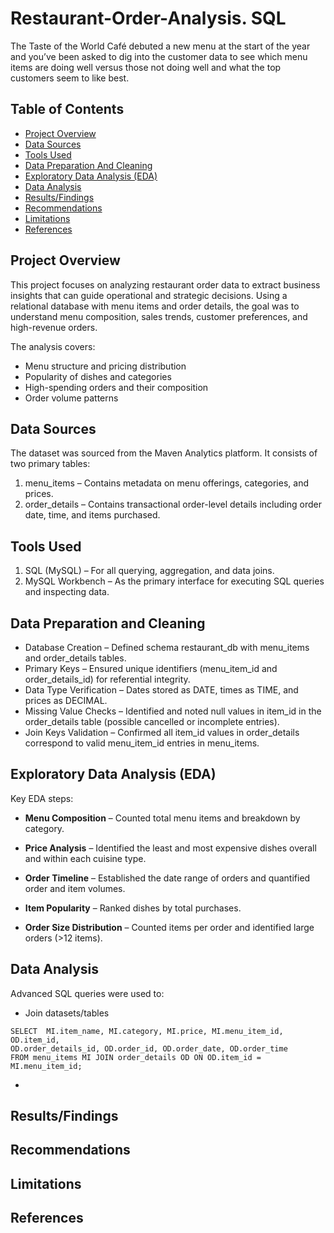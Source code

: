 # Restaurant-Order-Analysis. SQL
The Taste of the World Café debuted a new menu at the start of the year and you’ve been asked to dig into the customer data to see which menu items are doing well versus those not doing well and what the top customers seem to like best.

## Table of Contents
- [Project Overview](#project-overview)
- [Data Sources](#data-sources)
- [Tools Used](#tools-used)
- [Data Preparation And Cleaning](#data-preparation-and-cleaning)
- [Exploratory Data Analysis (EDA)](#exploratory-data-analysis-eda)
- [Data Analysis](#data-analysis)
- [Results/Findings](#resultsfindings)
- [Recommendations](#recommendations)
- [Limitations](#limitations)
- [References](#references)


## Project Overview
This project focuses on analyzing restaurant order data to extract business insights that can guide operational and strategic decisions. Using a relational database with menu items and order details, the goal was to understand menu composition, sales trends, customer preferences, and high-revenue orders.

The analysis covers:
- Menu structure and pricing distribution
- Popularity of dishes and categories
- High-spending orders and their composition
- Order volume patterns

## Data Sources
The dataset was sourced from the Maven Analytics platform.
It consists of two primary tables:
1. menu_items – Contains metadata on menu offerings, categories, and prices.
2. order_details – Contains transactional order-level details including order date, time, and items purchased.

## Tools Used
1. SQL (MySQL) – For all querying, aggregation, and data joins.
2. MySQL Workbench – As the primary interface for executing SQL queries and inspecting data.
  
## Data Preparation and Cleaning
- Database Creation – Defined schema restaurant_db with menu_items and order_details tables.
- Primary Keys – Ensured unique identifiers (menu_item_id and order_details_id) for referential integrity.
- Data Type Verification – Dates stored as DATE, times as TIME, and prices as DECIMAL.
- Missing Value Checks – Identified and noted null values in item_id in the order_details table (possible cancelled or incomplete entries).
- Join Keys Validation – Confirmed all item_id values in order_details correspond to valid menu_item_id entries in menu_items.

## Exploratory Data Analysis (EDA)
Key EDA steps:
- **Menu Composition** – Counted total menu items and breakdown by category.

- **Price Analysis** – Identified the least and most expensive dishes overall and within each cuisine type.

- **Order Timeline** – Established the date range of orders and quantified order and item volumes.

- **Item Popularity** – Ranked dishes by total purchases.

- **Order Size Distribution** – Counted items per order and identified large orders (>12 items).

## Data Analysis
Advanced SQL queries were used to:
- Join datasets/tables
```
SELECT  MI.item_name, MI.category, MI.price, MI.menu_item_id, OD.item_id, 
OD.order_details_id, OD.order_id, OD.order_date, OD.order_time 
FROM menu_items MI JOIN order_details OD ON OD.item_id = MI.menu_item_id;
```
- 
## Results/Findings

## Recommendations

## Limitations

## References




